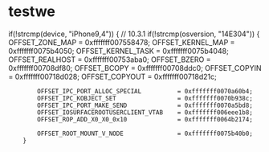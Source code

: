 # testwe




   if(!strcmp(device, "iPhone9,4"))
    {
        // 10.3.1
        if(!strcmp(osversion, "14E304"))
        {
            OFFSET_ZONE_MAP                        = 0xfffffff007558478;
            OFFSET_KERNEL_MAP                      = 0xfffffff0075b4050;
            OFFSET_KERNEL_TASK                     = 0xfffffff0075b4048;
            OFFSET_REALHOST                        = 0xfffffff00753aba0;
            OFFSET_BZERO                           = 0xfffffff00708df80;
            OFFSET_BCOPY                           = 0xfffffff00708ddc0;
            OFFSET_COPYIN                          = 0xfffffff00718d028;
            OFFSET_COPYOUT                         = 0xfffffff00718d21c;
            
            OFFSET_IPC_PORT_ALLOC_SPECIAL          = 0xfffffff0070a60b4;
            OFFSET_IPC_KOBJECT_SET                 = 0xfffffff0070b938c;
            OFFSET_IPC_PORT_MAKE_SEND              = 0xfffffff0070a5bd8;
            OFFSET_IOSURFACEROOTUSERCLIENT_VTAB    = 0xfffffff006eee1b8;
            OFFSET_ROP_ADD_X0_X0_0x10              = 0xfffffff0064b2174;
            
            OFFSET_ROOT_MOUNT_V_NODE               = 0xfffffff0075b40b0;
        }
       
